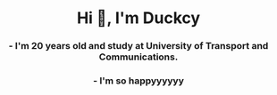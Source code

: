 <h1 align="center">Hi 👋, I'm Duckcy</h1>
<h3 align="center">- I'm 20 years old and study at University of Transport and Communications.</h3>
<h3 align="center">- I'm so happyyyyyy</h3>
